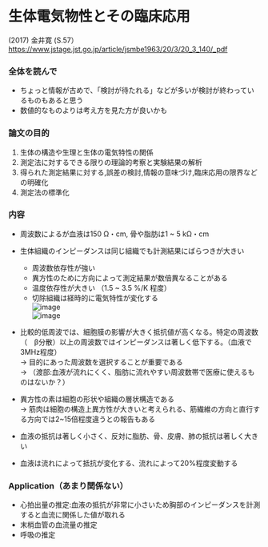 
# 生体電気物性とその臨床応用
(2017) 金井寛 (S.57）  
https://www.jstage.jst.go.jp/article/jsmbe1963/20/3/20_3_140/_pdf


### 全体を読んで
- ちょっと情報が古めで、「検討が待たれる」などが多いが検討が終わっているものもあると思う
- 数値的なものよりは考え方を見た方が良いかも

### 論文の目的
1. 生体の構造や生理と生体の電気特性の関係
2. 測定法に対するできる限りの理論的考察と実験結果の解析
3. 得られた測定結果に対する,誤差の検討,情報の意味づけ,臨床応用の限界などの明確化
4. 測定法の標準化



### 内容
- 周波数によるが血液は150 Ω・cm, 骨や脂肪は1 ~ 5 kΩ・cm
- 生体組織のインピーダンスは同じ組織でも計測結果にばらつきが大きい
  - 周波数依存性が強い
  - 異方性のために方向によって測定結果が数倍異なることがある
  - 温度依存性が大きい （1.5 ~ 3.5 %/K 程度）
  - 切除組織は経時的に電気特性が変化する  
  ![image](https://user-images.githubusercontent.com/12442472/50421239-73042b80-0880-11e9-8b23-c634984e5c6f.png)  
  ![image](https://user-images.githubusercontent.com/12442472/50421358-a0050e00-0881-11e9-89f7-1993c3891354.png)  
  
- 比較的低周波では、細胞膜の影響が大きく抵抗値が高くなる。特定の周波数（　β分散）以上の周波数ではインピーダンスは著しく低下する。（血液で 3MHz程度）  
→ 目的にあった周波数を選択することが重要である  
→ （渡部:血液が流れにくく、脂肪に流れやすい周波数帯で医療に使えるものはないか？）
- 異方性の素は細胞の形状や組織の層状構造である  
→ 筋肉は細胞の構造上異方性が大きいと考えられる、筋繊維の方向と直行する方向では2~15倍程度違うとの報告もある

- 血液の抵抗は著しく小さく、反対に脂肪、骨、皮膚、肺の抵抗は著しく大きい
- 血液は流れによって抵抗が変化する、流れによって20%程度変動する

### Application（あまり関係ない）
- 心拍出量の推定:血液の抵抗が非常に小さいため胸部のインピーダンスを計測すると血流に関係した値が取れる
- 末梢血管の血流量の推定
- 呼吸の推定

  

